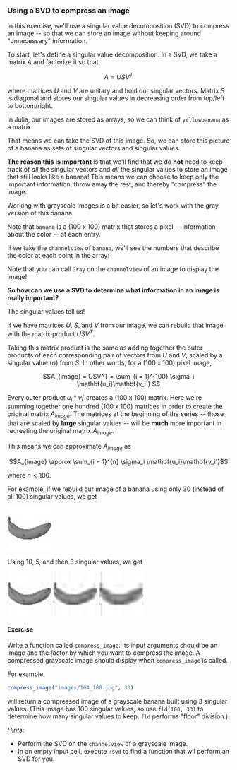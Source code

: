 
### Using a SVD to compress an image

In this exercise, we'll use a singular value decomposition (SVD) to compress an image -- so that we can store an image without keeping around "unnecessary" information.

To start, let's define a singular value decomposition. In a SVD, we take a matrix $A$ and factorize it so that

$$A = USV^T$$

where matrices $U$ and $V$ are unitary and hold our singular vectors. Matrix $S$ is diagonal and stores our singular values in decreasing order from top/left to bottom/right.

In Julia, our images are stored as arrays, so we can think of `yellowbanana` as a matrix

That means we can take the SVD of this image. So, we can store this picture of a banana as sets of singular vectors and singular values.

**The reason this is important** is that we'll find that we do **not** need to keep track of *all* the singular vectors and *all* the singular values to store an image that still looks like a banana! This means we can choose to keep only the important information, throw away the rest, and thereby "compress" the image.

Working with grayscale images is a bit easier, so let's work with the gray version of this banana.

Note that `banana` is a (100 x 100) matrix that stores a pixel -- information about the color -- at each entry.

If we take the `channelview` of `banana`, we'll see the numbers that describe the color at each point in the array:

Note that you can call `Gray` on the `channelview` of an image to display the image!

**So how can we use a SVD to determine what information in an image is really important?**

The singular values tell us!

If we have matrices $U$, $S$, and $V$ from our image, we can rebuild that image with the matrix product $USV^T$. 

Taking this matrix product is the same as adding together the outer products of each corresponding pair of vectors from $U$ and $V$, scaled by a singular value ($\sigma$) from $S$. In other words, for a (100 x 100) pixel image,

$$A_{image} = USV^T = \sum_{i = 1}^{100} \sigma_i \mathbf{u_i}\mathbf{v_i'} $$

Every outer product $u_i * v_i'$ creates a (100 x 100) matrix. Here we're summing together one hundred (100 x 100) matrices in order to create the original matrix $A_{image}$. The matrices at the beginning of the series -- those that are scaled by **large** singular values -- will be **much** more important in recreating the original matrix $A_{image}$.

This means we can approximate $A_{image}$ as

$$A_{image} \approx \sum_{i = 1}^{n} \sigma_i \mathbf{u_i}\mathbf{v_i'}$$

where $n < 100$.

For example, if we rebuild our image of a banana using only 30 (instead of all 100) singular values, we get

<img src="images/banana_30svals.png" alt="Drawing" style="width: 100px;"/>

Using 10, 5, and then 3 singular values, we get

<img src="images/banana_10svals.png" alt="Drawing" style="width: 100px;"/>
<img src="images/banana_5svals.png" alt="Drawing" style="width: 100px;"/>
<img src="images/banana_3svals.png" alt="Drawing" style="width: 100px;"/>

#### Exercise

Write a function called `compress_image`. Its input arguments should be an image and the factor by which you want to compress the image. A compressed grayscale image should display when `compress_image` is called.

For example,

```julia
compress_image("images/104_100.jpg", 33)
```

will return a compressed image of a grayscale banana built using 3 singular values. (This image has 100 singular values, so use `fld(100, 33)` to determine how many singular values to keep. `fld` performs "floor" division.)

*Hints*: 

* Perform the SVD on the `channelview` of a grayscale image.
* In an empty input cell, execute `?svd` to find a function that wil perform an SVD for you.
